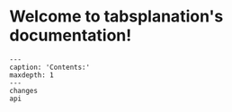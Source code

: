 # Welcome to tabsplanation's documentation!

```{toctree}
---
caption: 'Contents:'
maxdepth: 1
---
changes
api
```
